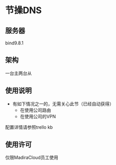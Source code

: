 节操DNS
=========


## 服务器
bind9.8.1

## 架构
一台主两台从

## 使用说明
- 有如下情况之一的，无需关心此节（已经自动获得）
  - 在使用公司路由
  - 在使用公司的VPN

配置详情请参照trello kb

## 使用许可
仅限MadiraCloud员工使用
